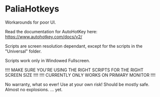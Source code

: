# PaliaHotkeys
Workarounds for poor UI.

Read the documentation for AutoHotKey here: https://www.autohotkey.com/docs/v2/

Scripts are screen resolution dependant, except for the scripts in the "Universal" folder.

Scripts work only in Windowed Fullscreen.

!!!! MAKE SURE YOU'RE USING THE RIGHT SCRIPTS FOR THE RIGHT SCREEN SIZE !!!!
!!!! CURRENTLY ONLY WORKS ON PRIMARY MONITOR                            !!!!

No warranty, what so ever! Use at your own risk! Should be mostly safe. 
Almost no explosions.
... yet.
